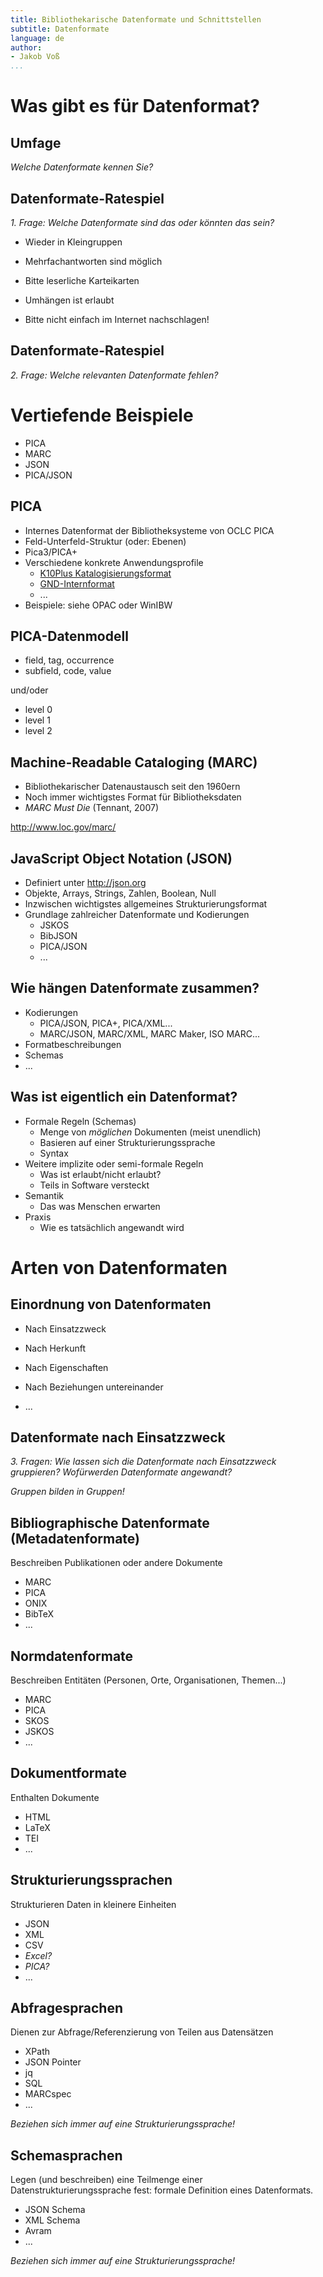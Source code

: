 ```yaml
---
title: Bibliothekarische Datenformate und Schnittstellen
subtitle: Datenformate
language: de
author:
- Jakob Voß
...
```


# Was gibt es für Datenformat?

## Umfage

*Welche Datenformate kennen Sie?*

## Datenformate-Ratespiel

*1. Frage: Welche Datenformate sind das oder könnten das sein?*

* Wieder in Kleingruppen

* Mehrfachantworten sind möglich

* Bitte leserliche Karteikarten

* Umhängen ist erlaubt

* Bitte nicht einfach im Internet nachschlagen!

## Datenformate-Ratespiel

*2. Frage: Welche relevanten Datenformate fehlen?*

# Vertiefende Beispiele

* PICA
* MARC
* JSON
* PICA/JSON

## PICA

* Internes Datenformat der Bibliotheksysteme von OCLC PICA
* Feld-Unterfeld-Struktur (oder: Ebenen)
* Pica3/PICA+
* Verschiedene konkrete Anwendungsprofile
    * [K10Plus Katalogisierungsformat](http://format.gbv.de/pica/k10plus)
    * [GND-Internformat](http://format.gbv.de/pica/gnd)
    * ...
* Beispiele: siehe OPAC oder WinIBW

<!-- TODO: Ansicht mit verstecktem Link und PP%7F -->

## PICA-Datenmodell

* field, tag, occurrence
* subfield, code, value

und/oder

* level 0
* level 1
* level 2

<!-- TODO: Avram hier einführen? -->

## Machine-Readable Cataloging (MARC)

* Bibliothekarischer Datenaustausch seit den 1960ern
* Noch immer wichtigstes Format für Bibliotheksdaten
* *MARC Must Die* (Tennant, 2007)

<http://www.loc.gov/marc/>

<!-- TODO: Spezifikation, Varianten, Serialisierungen, Schema/Richtlinien -->

## JavaScript Object Notation (JSON)

* Definiert unter <http://json.org>
* Objekte, Arrays, Strings, Zahlen, Boolean, Null
* Inzwischen wichtigstes allgemeines Strukturierungsformat
* Grundlage zahlreicher Datenformate und Kodierungen
    * JSKOS
    * BibJSON
    * PICA/JSON
    * ...

<!-- TODO: Übung jq-online? -->

<!-- TODO: XML (Modell und Beispiele, XPath, XPointer... -->
<!-- TODO: RDF ... -->

<!-- TODO: ONIX als Beispiel? -->

## Wie hängen Datenformate zusammen?

* Kodierungen
    * PICA/JSON, PICA+, PICA/XML...
    * MARC/JSON, MARC/XML, MARC Maker, ISO MARC...
* Formatbeschreibungen
* Schemas
* ...

## Was ist eigentlich ein Datenformat?

* Formale Regeln (Schemas)
    * Menge von *möglichen* Dokumenten (meist unendlich)
    * Basieren auf einer Strukturierungssprache
    * Syntax
* Weitere implizite oder semi-formale Regeln
    * Was ist erlaubt/nicht erlaubt?
    * Teils in Software versteckt
* Semantik
    * Das was Menschen erwarten
* Praxis
    * Wie es tatsächlich angewandt wird

# Arten von Datenformaten

## Einordnung von Datenformaten

* Nach Einsatzzweck

* Nach Herkunft

* Nach Eigenschaften

* Nach Beziehungen untereinander

* ...

## Datenformate nach Einsatzzweck

*3. Fragen: Wie lassen sich die Datenformate nach Einsatzzweck gruppieren? Wofürwerden Datenformate angewandt?*

*Gruppen bilden in Gruppen!*

## Bibliographische Datenformate (Metadatenformate)

Beschreiben Publikationen oder andere Dokumente

* MARC
* PICA
* ONIX
* BibTeX
* ...

## Normdatenformate

Beschreiben Entitäten (Personen, Orte, Organisationen, Themen...)

* MARC
* PICA
* SKOS
* JSKOS
* ...

## Dokumentformate

Enthalten Dokumente

* HTML
* LaTeX
* TEI
* ...

## Strukturierungssprachen

Strukturieren Daten in kleinere Einheiten

* JSON
* XML
* CSV
* *Excel?*
* *PICA?*
* ...

## Abfragesprachen

Dienen zur Abfrage/Referenzierung von Teilen aus Datensätzen

* XPath
* JSON Pointer
* jq
* SQL
* MARCspec
* ...

*Beziehen sich immer auf eine Strukturierungssprache!*

## Schemasprachen

Legen (und beschreiben) eine Teilmenge einer Datenstrukturierungssprache fest: formale Definition eines Datenformats.

* JSON Schema
* XML Schema
* Avram
* ...

*Beziehen sich immer auf eine Strukturierungssprache!*

<!-- TODO: Containerformate? -->
